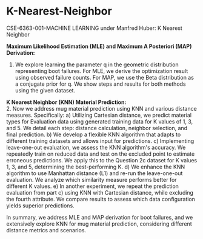# K-Nearest-Neighbor   
CSE-6363-001-MACHINE LEARNING under Manfred Huber: K Nearest Neighbor    

**Maximum Likelihood Estimation (MLE) and Maximum A Posteriori (MAP) Derivation:**  

1. We explore learning the parameter q in the geometric distribution representing boot failures. For MLE, we derive the optimization result using observed failure counts. For MAP, we use the Beta distribution as a conjugate prior for q. We show steps and results for both methods using the given dataset.

**K Nearest Neighbor (KNN) Material Prediction:**   
2. Now we address mug material prediction using KNN and various distance measures. Specifically:
a) Utilizing Cartesian distance, we predict material types for Evaluation data using generated training data for K values of 1, 3, and 5. We detail each step: distance calculation, neighbor selection, and final prediction.
b) We develop a flexible KNN algorithm that adapts to different training datasets and allows input for predictions.
c) Implementing leave-one-out evaluation, we assess the KNN algorithm's accuracy. We repeatedly train on reduced data and test on the excluded point to estimate erroneous predictions. We apply this to the Question 2c dataset for K values 1, 3, and 5, determining the best-performing K.
d) We enhance the KNN algorithm to use Manhattan distance (L1) and re-run the leave-one-out evaluation. We analyze which similarity measure performs better for different K values.
e) In another experiment, we repeat the prediction evaluation from part c) using KNN with Cartesian distance, while excluding the fourth attribute. We compare results to assess which data configuration yields superior predictions.

In summary, we address MLE and MAP derivation for boot failures, and we extensively explore KNN for mug material prediction, considering different distance metrics and scenarios.
